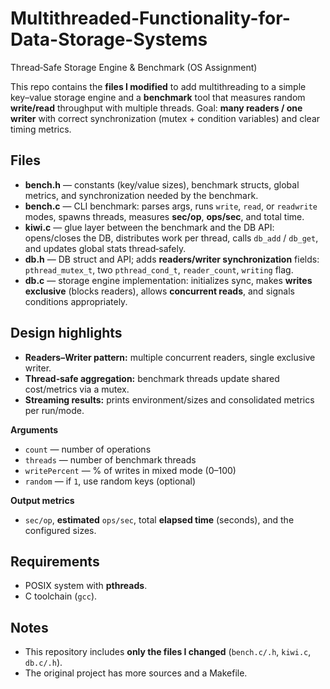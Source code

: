 # Multithreaded-Functionality-for-Data-Storage-Systems
Thread‑Safe Storage Engine & Benchmark (OS Assignment)

This repo contains the **files I modified** to add multithreading to a simple key–value storage engine and a **benchmark** tool that measures random **write/read** throughput with multiple threads. Goal: **many readers / one writer** with correct synchronization (mutex + condition variables) and clear timing metrics.

## Files
- **bench.h** — constants (key/value sizes), benchmark structs, global metrics, and synchronization needed by the benchmark.
- **bench.c** — CLI benchmark: parses args, runs `write`, `read`, or `readwrite` modes, spawns threads, measures **sec/op**, **ops/sec**, and total time.
- **kiwi.c** — glue layer between the benchmark and the DB API: opens/closes the DB, distributes work per thread, calls `db_add` / `db_get`, and updates global stats thread‑safely.
- **db.h** — DB struct and API; adds **readers/writer synchronization** fields: `pthread_mutex_t`, two `pthread_cond_t`, `reader_count`, `writing` flag.
- **db.c** — storage engine implementation: initializes sync, makes **writes exclusive** (blocks readers), allows **concurrent reads**, and signals conditions appropriately.


## Design highlights
- **Readers–Writer pattern:** multiple concurrent readers, single exclusive writer.
- **Thread‑safe aggregation:** benchmark threads update shared cost/metrics via a mutex.
- **Streaming results:** prints environment/sizes and consolidated metrics per run/mode.

**Arguments**
- `count` — number of operations
- `threads` — number of benchmark threads
- `writePercent` — % of writes in mixed mode (0–100)
- `random` — if `1`, use random keys (optional)

**Output metrics**
- `sec/op`, **estimated** `ops/sec`, total **elapsed time** (seconds), and the configured sizes.

## Requirements
- POSIX system with **pthreads**.
- C toolchain (`gcc`).

## Notes
- This repository includes **only the files I changed** (`bench.c/.h`, `kiwi.c`, `db.c/.h`). 
- The original project has more sources and a Makefile.
